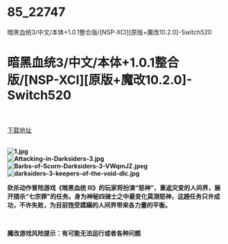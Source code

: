 # 85_22747
暗黑血统3/中文/本体+1.0.1整合版/[NSP-XCI][原版+魔改10.2.0]-Switch520
# 暗黑血统3/中文/本体+1.0.1整合版/[NSP-XCI][原版+魔改10.2.0]-Switch520
 <br/></br>
[下载地址](https://www.switch520.cc/article/22747 "下载地址")
<br/></br>

<p><strong><img title="1.jpg" src="https://www.switch520.cc/muke_img/2021_09_30_0abef1ddd371d.jpg" alt="1.jpg"></strong><br>
<strong><img title="Attacking-in-Darksiders-3.jpg" src="https://www.switch520.cc/muke_img/2021_09_30_677f7bda3f6ef.jpg" alt="Attacking-in-Darksiders-3.jpg"></strong><br>
<strong><img title="Barbs-of-Scorn-Darksiders-3-VWqmJZ.jpeg" src="https://www.switch520.cc/muke_img/2021_09_30_7143bca59fe8e.jpeg" alt="Barbs-of-Scorn-Darksiders-3-VWqmJZ.jpeg"></strong><br>
<strong><img title="darksiders-3-keepers-of-the-void-dlc.jpg" src="https://www.switch520.cc/muke_img/2021_09_30_4d5e516114e42.jpg" alt="darksiders-3-keepers-of-the-void-dlc.jpg">&nbsp;</strong></p>
<p><strong>砍杀动作冒险游戏《暗黑血统 III》的玩家将扮演“怒神”，重返灾变的人间界，展开猎杀“七宗罪”的任务。身为神秘四骑士之中最变化莫测怒神，这趟任务只许成功，不许失败，为目前饱受蹂躏的人间界带来各力量的平衡。</strong></p>
<p>&nbsp;</p>
<p><strong>魔改游戏风险提示：有可能无法运行或者各种问题</strong></p>
